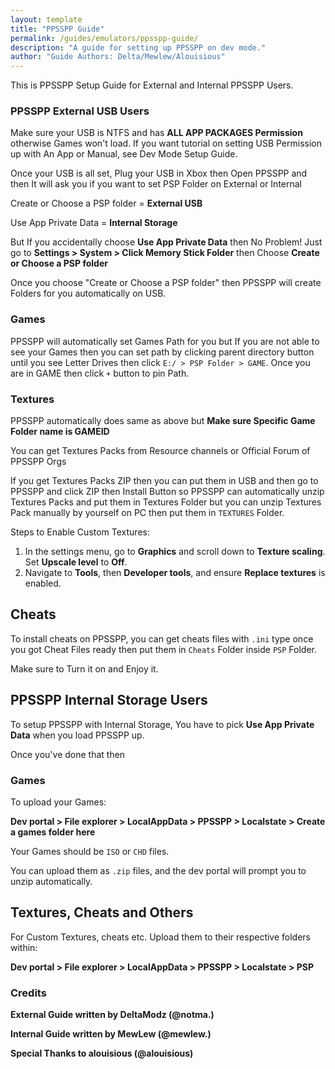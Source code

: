 ```yaml
---
layout: template
title: "PPSSPP Guide"
permalink: /guides/emulators/ppsspp-guide/
description: "A guide for setting up PPSSPP on dev mode."
author: "Guide Authors: Delta/Mewlew/Alouisious"
---
```


This is PPSSPP Setup Guide for External and Internal PPSSPP Users.

### PPSSPP External USB Users
Make sure your USB is NTFS and has **ALL APP PACKAGES Permission** otherwise Games won't load.
If you want tutorial on setting USB Permission up with An App or Manual, see Dev Mode Setup Guide.

Once your USB is all set, Plug your USB in Xbox then Open PPSSPP and then It will ask you if you want to set PSP Folder on External or Internal

Create or Choose a PSP folder = **External USB**

Use App Private Data = **Internal Storage**

But If you accidentally choose **Use App Private Data** then No Problem! Just go to **Settings > System > Click Memory Stick Folder** then Choose **Create or Choose a PSP folder**

Once you choose "Create or Choose a PSP folder" then PPSSPP will create Folders for you automatically on USB.

### Games
PPSSPP will automatically set Games Path for you but If you are not able to see your Games then you can set path by clicking parent directory button until you see Letter Drives then click `E:/ > PSP Folder > GAME`. Once you are in GAME then click `+` button to pin Path.

### Textures
PPSSPP automatically does same as above but **Make sure Specific Game Folder name is GAMEID**

You can get Textures Packs from Resource channels or Official Forum of PPSSPP Orgs

If you get Textures Packs ZIP then you can put them in USB and then go to PPSSPP and click ZIP then Install Button so PPSSPP can automatically unzip Textures Packs and put them in Textures Folder but you can unzip Textures Pack manually by yourself on PC then put them in `TEXTURES` Folder.

Steps to Enable Custom Textures:

1.  In the settings menu, go to **Graphics** and scroll down to **Texture scaling**. Set **Upscale level** to **Off**.
2.  Navigate to **Tools**, then **Developer tools**, and ensure **Replace textures** is enabled. 

## Cheats
To install cheats on PPSSPP, you can get cheats files with `.ini` type once you got Cheat Files ready then put them in `Cheats` Folder inside `PSP` Folder.

Make sure to Turn it on and Enjoy it.

## PPSSPP Internal Storage Users

To setup PPSSPP with Internal Storage, You have to pick **Use App Private Data** when you load PPSSPP up. 

Once you've done that then

### Games
To upload your Games:

**Dev portal > File explorer > LocalAppData > PPSSPP > Localstate > Create a games folder here**

Your Games should be `ISO` or `CHD` files.

You can upload them as `.zip` files, and the dev portal will prompt you to unzip automatically.

## Textures, Cheats and Others
For Custom Textures, cheats etc. Upload them to their respective folders within:

**Dev portal > File explorer > LocalAppData > PPSSPP > Localstate > PSP**

### Credits

__External Guide written by DeltaModz (@notma.)__

__Internal Guide written by MewLew (@mewlew.)__

__Special Thanks to alouisious (@alouisious)__
